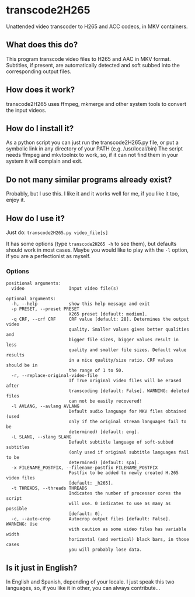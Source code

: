 # transcode2H265
Unattended video transcoder to H265 and ACC codecs, in MKV containers.

## What does this do?
This program transcode video files to H265 and AAC in MKV format. Subtitles,
if present, are automatically detected and soft subbed into the corresponding
output files.

## How does it work?
transcode2H265 uses ffmpeg, mkmerge and other system tools to convert the input videos.

## How do I install it?
As a python script you can just run the transcode2H265.py file, or put a symbolic link in any directory of your PATH (e.g. /usr/local/bin)
The script needs ffmpeg and mkvtoolnix to work, so, if it can not find them in your system it will complain and exit.

## Do not many similar programs already exist?
Probably, but I use this. I like it and it works well for me, if you like it too, enjoy it.

## How do I use it?
Just do:
`transcode2H265.py video_file[s]`

It has some options (type `transcode2H265 -h` to see them), but defaults should work in most cases. Maybe you would like to play with the `-l` option, if you are a perfectionist as myself.

### Options
```
positional arguments:
  video                 Input video file(s)

optional arguments:
  -h, --help            show this help message and exit
  -p PRESET, --preset PRESET
                        X265 preset [default: medium].
  -q CRF, --crf CRF     CRF value [default: 28]. Determines the output video
                        quality. Smaller values gives better qualities and
                        bigger file sizes, bigger values result in less
                        quality and smaller file sizes. Default value results
                        in a nice quality/size ratio. CRF values should be in
                        the range of 1 to 50.
  -r, --replace-original-video-file
                        If True original video files will be erased after
                        transcoding [default: False]. WARNING: deleted files
                        can not be easily recovered!
  -l AVLANG, --avlang AVLANG
                        Default audio language for MKV files obtained (used
                        only if the original stream languages fail to be
                        determined) [default: eng].
  -L SLANG, --slang SLANG
                        Default subtitle language of soft-subbed subtitles
                        (only used if original subtitle languages fail to be
                        determined) [default: spa].
  -x FILENAME_POSTFIX, --filename-postfix FILENAME_POSTFIX
                        Postfix to be added to newly created H.265 video files
                        [default: _h265].
  -t THREADS, --threads THREADS
                        Indicates the number of processor cores the script
                        will use. 0 indicates to use as many as possible
                        [default: 0].
  -c, --auto-crop       Autocrop output files [default: False]. WARNING: Use
                        with caution as some video files has variable width
                        horizontal (and vertical) black bars, in those cases
                        you will probably lose data.
```

## Is it just in English?
In English and Spanish, depending of your locale. I just speak this two languages, so, if you like it in other, you can always contribute...

